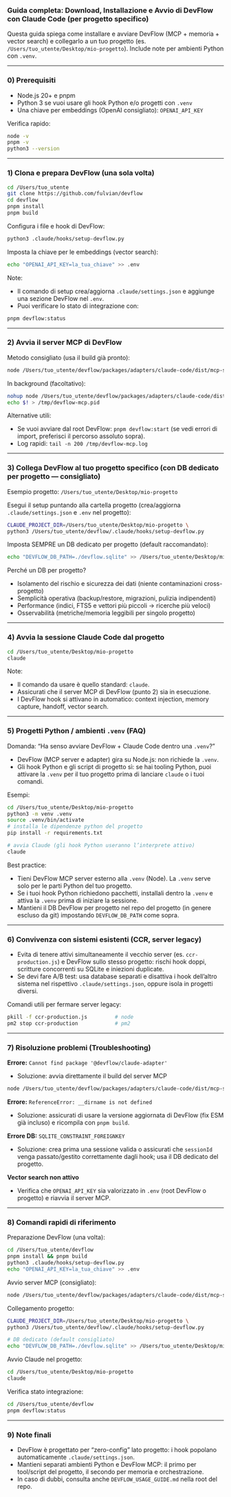### Guida completa: Download, Installazione e Avvio di DevFlow con Claude Code (per progetto specifico)

Questa guida spiega come installare e avviare DevFlow (MCP + memoria + vector search) e collegarlo a un tuo progetto (es. `/Users/tuo_utente/Desktop/mio-progetto`). Include note per ambienti Python con `.venv`.

---

### 0) Prerequisiti
- Node.js 20+ e pnpm
- Python 3 se vuoi usare gli hook Python e/o progetti con `.venv`
- Una chiave per embeddings (OpenAI consigliato): `OPENAI_API_KEY`

Verifica rapido:
```bash
node -v
pnpm -v
python3 --version
```

---

### 1) Clona e prepara DevFlow (una sola volta)
```bash
cd /Users/tuo_utente
git clone https://github.com/fulvian/devflow
cd devflow
pnpm install
pnpm build
```

Configura i file e hook di DevFlow:
```bash
python3 .claude/hooks/setup-devflow.py
```

Imposta la chiave per le embeddings (vector search):
```bash
echo "OPENAI_API_KEY=la_tua_chiave" >> .env
```

Note:
- Il comando di setup crea/aggiorna `.claude/settings.json` e aggiunge una sezione DevFlow nel `.env`.
- Puoi verificare lo stato di integrazione con:
```bash
pnpm devflow:status
```

---

### 2) Avvia il server MCP di DevFlow

Metodo consigliato (usa il build già pronto):
```bash
node /Users/tuo_utente/devflow/packages/adapters/claude-code/dist/mcp-server.js
```

In background (facoltativo):
```bash
nohup node /Users/tuo_utente/devflow/packages/adapters/claude-code/dist/mcp-server.js > /tmp/devflow-mcp.log 2>&1 &
echo $! > /tmp/devflow-mcp.pid
```

Alternative utili:
- Se vuoi avviare dal root DevFlow: `pnpm devflow:start` (se vedi errori di import, preferisci il percorso assoluto sopra).
- Log rapidi: `tail -n 200 /tmp/devflow-mcp.log`

---

### 3) Collega DevFlow al tuo progetto specifico (con DB dedicato per progetto — consigliato)

Esempio progetto: `/Users/tuo_utente/Desktop/mio-progetto`

Esegui il setup puntando alla cartella progetto (crea/aggiorna `.claude/settings.json` e `.env` nel progetto):
```bash
CLAUDE_PROJECT_DIR=/Users/tuo_utente/Desktop/mio-progetto \
python3 /Users/tuo_utente/devflow/.claude/hooks/setup-devflow.py
```

Imposta SEMPRE un DB dedicato per progetto (default raccomandato):
```bash
echo "DEVFLOW_DB_PATH=./devflow.sqlite" >> /Users/tuo_utente/Desktop/mio-progetto/.env
```

Perché un DB per progetto?
- Isolamento del rischio e sicurezza dei dati (niente contaminazioni cross-progetto)
- Semplicità operativa (backup/restore, migrazioni, pulizia indipendenti)
- Performance (indici, FTS5 e vettori più piccoli → ricerche più veloci)
- Osservabilità (metriche/memoria leggibili per singolo progetto)

---

### 4) Avvia la sessione Claude Code dal progetto
```bash
cd /Users/tuo_utente/Desktop/mio-progetto
claude
```

Note:
- Il comando da usare è quello standard: `claude`.
- Assicurati che il server MCP di DevFlow (punto 2) sia in esecuzione.
- I DevFlow hook si attivano in automatico: context injection, memory capture, handoff, vector search.

---

### 5) Progetti Python / ambienti `.venv` (FAQ)

Domanda: “Ha senso avviare DevFlow + Claude Code dentro una `.venv`?”
- DevFlow (MCP server e adapter) gira su Node.js: non richiede la `.venv`.
- Gli hook Python e gli script di progetto sì: se hai tooling Python, puoi attivare la `.venv` per il tuo progetto prima di lanciare `claude` o i tuoi comandi.

Esempi:
```bash
cd /Users/tuo_utente/Desktop/mio-progetto
python3 -m venv .venv
source .venv/bin/activate
# installa le dipendenze python del progetto
pip install -r requirements.txt

# avvia Claude (gli hook Python useranno l’interprete attivo)
claude
```

Best practice:
- Tieni DevFlow MCP server esterno alla `.venv` (Node). La `.venv` serve solo per le parti Python del tuo progetto.
- Se i tuoi hook Python richiedono pacchetti, installali dentro la `.venv` e attiva la `.venv` prima di iniziare la sessione.
- Mantieni il DB DevFlow per progetto nel repo del progetto (in genere escluso da git) impostando `DEVFLOW_DB_PATH` come sopra.

---

### 6) Convivenza con sistemi esistenti (CCR, server legacy)

- Evita di tenere attivi simultaneamente il vecchio server (es. `ccr-production.js`) e DevFlow sullo stesso progetto: rischi hook doppi, scritture concorrenti su SQLite e iniezioni duplicate.
- Se devi fare A/B test: usa database separati e disattiva i hook dell’altro sistema nel rispettivo `.claude/settings.json`, oppure isola in progetti diversi.

Comandi utili per fermare server legacy:
```bash
pkill -f ccr-production.js         # node
pm2 stop ccr-production            # pm2
```

---

### 7) Risoluzione problemi (Troubleshooting)

**Errore:** `Cannot find package '@devflow/claude-adapter'`
- Soluzione: avvia direttamente il build del server MCP
```bash
node /Users/tuo_utente/devflow/packages/adapters/claude-code/dist/mcp-server.js
```

**Errore:** `ReferenceError: __dirname is not defined`
- Soluzione: assicurati di usare la versione aggiornata di DevFlow (fix ESM già incluso) e ricompila con `pnpm build`.

**Errore DB:** `SQLITE_CONSTRAINT_FOREIGNKEY`
- Soluzione: crea prima una sessione valida o assicurati che `sessionId` venga passato/gestito correttamente dagli hook; usa il DB dedicato del progetto.

**Vector search non attivo**
- Verifica che `OPENAI_API_KEY` sia valorizzato in `.env` (root DevFlow o progetto) e riavvia il server MCP.

---

### 8) Comandi rapidi di riferimento

Preparazione DevFlow (una volta):
```bash
cd /Users/tuo_utente/devflow
pnpm install && pnpm build
python3 .claude/hooks/setup-devflow.py
echo "OPENAI_API_KEY=la_tua_chiave" >> .env
```

Avvio server MCP (consigliato):
```bash
node /Users/tuo_utente/devflow/packages/adapters/claude-code/dist/mcp-server.js
```

Collegamento progetto:
```bash
CLAUDE_PROJECT_DIR=/Users/tuo_utente/Desktop/mio-progetto \
python3 /Users/tuo_utente/devflow/.claude/hooks/setup-devflow.py

# DB dedicato (default consigliato)
echo "DEVFLOW_DB_PATH=./devflow.sqlite" >> /Users/tuo_utente/Desktop/mio-progetto/.env
```

Avvio Claude nel progetto:
```bash
cd /Users/tuo_utente/Desktop/mio-progetto
claude
```

Verifica stato integrazione:
```bash
cd /Users/tuo_utente/devflow
pnpm devflow:status
```

---

### 9) Note finali
- DevFlow è progettato per “zero-config” lato progetto: i hook popolano automaticamente `.claude/settings.json`.
- Mantieni separati ambienti Python e DevFlow MCP: il primo per tool/script del progetto, il secondo per memoria e orchestrazione.
- In caso di dubbi, consulta anche `DEVFLOW_USAGE_GUIDE.md` nella root del repo.


